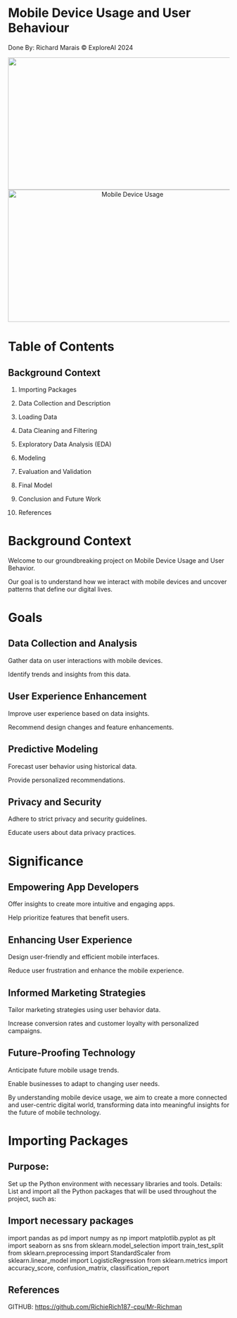 # Mobile Device Usage and User Behaviour

Done By: Richard Marais © ExploreAI 2024

<div id="main image" align="center">
  <img src="[https://www.google.co.za/url?sa=i&url=https%3A%2F%2Fpngtree.com%2Ffreebackground%2Fthe-mobile-devices-contain-globes-and-have-the-internet_2769228.html&psig=AOvVaw3tE35YX5nSZaerSA-6lySf&ust=1736276097493000&source=images&cd=vfe&opi=89978449&ved=0CBQQjRxqFwoTCMCKmKXj4YoDFQAAAAAdAAAAABAE](https://www.shutterstock.com/image-vector/seamless-smartphone-cellphone-mobile-device-background-195042176)](https://www.google.co.za/url?sa=i&url=https%3A%2F%2Fwww.freepik.com%2Ffree-photos-vectors%2Fmobile-technology&psig=AOvVaw0b9L_CI1SaEttN0lfRCsJx&ust=1736276853483000&source=images&cd=vfe&opi=89978449&ved=0CBcQjhxqFwoTCNi4srrl4YoDFQAAAAAdAAAAABAE)"width="550" height="300" alt=""/>
</div>

<div id="main image" align="center"> <img src="https://www.shutterstock.com/image-vector/seamless-smartphone-cellphone-mobile-device-background-195042176" width="550" height="300" alt="Mobile Device Usage"/> </div>

# Table of Contents

## Background Context

1. Importing Packages

2. Data Collection and Description

3. Loading Data

4. Data Cleaning and Filtering

5. Exploratory Data Analysis (EDA)

6. Modeling

7. Evaluation and Validation

8. Final Model

9. Conclusion and Future Work

10. References

# Background Context
Welcome to our groundbreaking project on Mobile Device Usage and User Behavior. 

Our goal is to understand how we interact with mobile devices and uncover patterns that define our digital lives.

# Goals


## Data Collection and Analysis 

Gather data on user interactions with mobile devices.

Identify trends and insights from this data.


## User Experience Enhancement

Improve user experience based on data insights.

Recommend design changes and feature enhancements.


## Predictive Modeling
Forecast user behavior using historical data.

Provide personalized recommendations.


## Privacy and Security
Adhere to strict privacy and security guidelines.

Educate users about data privacy practices.


# Significance


## Empowering App Developers
Offer insights to create more intuitive and engaging apps.

Help prioritize features that benefit users.


## Enhancing User Experience
Design user-friendly and efficient mobile interfaces.

Reduce user frustration and enhance the mobile experience.


## Informed Marketing Strategies
Tailor marketing strategies using user behavior data.

Increase conversion rates and customer loyalty with personalized campaigns.


## Future-Proofing Technology
Anticipate future mobile usage trends.

Enable businesses to adapt to changing user needs.

By understanding mobile device usage, we aim to create a more connected and user-centric digital world, transforming data into meaningful insights for the future of mobile technology.


# Importing Packages


## Purpose: 
Set up the Python environment with necessary libraries and tools. Details: List and import all the Python packages that will be used throughout the project, such as:


## Import necessary packages

import pandas as pd
import numpy as np
import matplotlib.pyplot as plt
import seaborn as sns
from sklearn.model_selection import train_test_split
from sklearn.preprocessing import StandardScaler
from sklearn.linear_model import LogisticRegression
from sklearn.metrics import accuracy_score, confusion_matrix, classification_report

## References
GITHUB: https://github.com/RichieRich187-cpu/Mr-Richman


